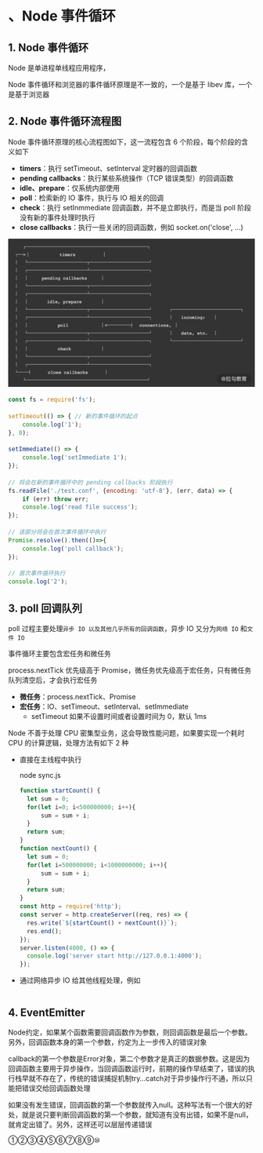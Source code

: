 # 、Node 事件循环

## 1. Node 事件循环

Node 是单进程单线程应用程序，

Node 事件循环和浏览器的事件循环原理是不一致的，一个是基于 libev 库，一个是基于浏览器

## 2. Node 事件循环流程图

Node 事件循环原理的核心流程图如下，这一流程包含 6 个阶段，每个阶段的含义如下

* **timers**：执行 setTimeout、setInterval 定时器的回调函数
* **pending callbacks**：执行某些系统操作（TCP 错误类型）的回调函数
* **idle、prepare**：仅系统内部使用
* **poll**：检索新的 IO 事件，执行与 IO 相关的回调
* **check**：执行 setInmmediate 回调函数，并不是立即执行，而是当 poll 阶段没有新的事件处理时执行
* **close callbacks**：执行一些关闭的回调函数，例如 socket.on('close', ...)

![Node事件循环原理流程图](https://github.com/yuyuyuzhang/Blog/blob/master/images/%E5%90%8E%E7%AB%AF%E6%9C%8D%E5%8A%A1%E5%BC%80%E5%8F%91/Node/Node%20%E4%BA%8B%E4%BB%B6%E5%BE%AA%E7%8E%AF%E5%8E%9F%E7%90%86%E6%B5%81%E7%A8%8B%E5%9B%BE.png)

```js
const fs = require('fs');

setTimeout(() => { // 新的事件循环的起点
    console.log('1'); 
}, 0);

setImmediate(() => {
    console.log('setImmediate 1');
});

// 将会在新的事件循环中的 pending callbacks 阶段执行
fs.readFile('./test.conf', {encoding: 'utf-8'}, (err, data) => {
    if (err) throw err;
    console.log('read file success');
});

// 该部分将会在首次事件循环中执行
Promise.resolve().then(()=>{
    console.log('poll callback');
});

// 首次事件循环执行
console.log('2');
```

## 3. poll 回调队列

poll 过程主要处理`异步 IO 以及其他几乎所有的回调函数`，异步 IO 又分为`网络 IO` 和`文件 IO`

事件循环主要包含宏任务和微任务

process.nextTick 优先级高于 Promise，微任务优先级高于宏任务，只有微任务队列清空后，才会执行宏任务

* **微任务**：process.nextTick、Promise
* **宏任务**：IO、setTimeout、setInterval、setImmediate
  * setTimeout 如果不设置时间或者设置时间为 0，默认 1ms

Node 不善于处理 CPU 密集型业务，这会导致性能问题，如果要实现一个耗时 CPU 的计算逻辑，处理方法有如下 2 种

* 直接在主线程中执行

  node sync.js

  ```js
  function startCount() {
    let sum = 0;
    for(let i=0; i<500000000; i++){
        sum = sum + i;
    }
    return sum;
  }
  function nextCount() {
    let sum = 0;
    for(let i=500000000; i<1000000000; i++){
        sum = sum + i;
    }
    return sum;
  }
  const http = require('http');
  const server = http.createServer((req, res) => {
    res.write(`${startCount() + nextCount()}`);
    res.end();
  });
  server.listen(4000, () => {
    console.log('server start http://127.0.0.1:4000');
  });
  ```

* 通过网络异步 IO 给其他线程处理，例如

   ```js

   ```

## 4. EventEmitter

Node约定，如果某个函数需要回调函数作为参数，则回调函数是最后一个参数。另外，回调函数本身的第一个参数，约定为上一步传入的错误对象

callback的第一个参数是Error对象，第二个参数才是真正的数据参数。这是因为回调函数主要用于异步操作，当回调函数运行时，前期的操作早结束了，错误的执行栈早就不存在了，传统的错误捕捉机制try…catch对于异步操作行不通，所以只能把错误交给回调函数处理

如果没有发生错误，回调函数的第一个参数就传入null。这种写法有一个很大的好处，就是说只要判断回调函数的第一个参数，就知道有没有出错，如果不是null，就肯定出错了。另外，这样还可以层层传递错误

①②③④⑤⑥⑦⑧⑨⑩
